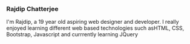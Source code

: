 ### Rajdip Chatterjee

<style>
  .about-me {
    color=red;
  }
</style>

<p class="about-me"> I'm Rajdip, a 19 year old aspiring web designer and developer. I really enjoyed learning different web based technologies such as<span class="lang-learned">HTML, CSS, Bootstrap, Javascript</span> and currrently learning JQuery </p>
